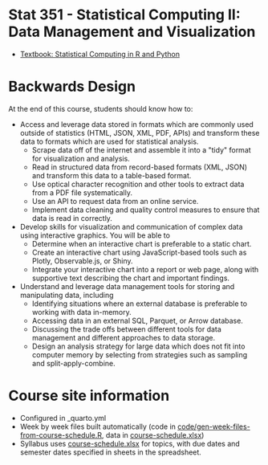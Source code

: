 # Stat 351 - Statistical Computing II: Data Management and Visualization

-   [Textbook: Statistical Computing in R and Python](https://srvanderplas.github.io/stat-computing-r-python/)

# Backwards Design

At the end of this course, students should know how to:

- Access and leverage data stored in formats which are commonly used outside of statistics (HTML, JSON, XML, PDF, APIs) and transform these data to formats which are used for statistical analysis. 
	- Scrape data off of the internet and assemble it into a "tidy" format for visualization and analysis.
	- Read in structured data from record-based formats (XML, JSON) and transform this data to a table-based format.
	- Use optical character recognition and other tools to extract data from a PDF file systematically.
	- Use an API to request data from an online service.
	- Implement data cleaning and quality control measures to ensure that data is read in correctly.
- Develop skills for visualization and communication of complex data using interactive graphics. You will be able to 
	- Determine when an interactive chart is preferable to a static chart.
	- Create an interactive chart using JavaScript-based tools such as Plotly, Observable.js, or Shiny.
	- Integrate your interactive chart into a report or web page, along with supportive text describing the chart and important findings.
- Understand and leverage data management tools for storing and manipulating data, including
	- Identifying situations where an external database is preferable to working with data in-memory.
	- Accessing data in an external SQL, Parquet, or Arrow database.
	- Discussing the trade offs between different tools for data management and different approaches to data storage.
	- Design an analysis strategy for large data which does not fit into computer memory by selecting from strategies such as sampling and split-apply-combine. 

# Course site information

- Configured in _quarto.yml
- Week by week files built automatically (code in [code/gen-week-files-from-course-schedule.R](code/gen-week-files-from-course-schedule.R), data in [course-schedule.xlsx](course-schedule.xlsx))
- Syllabus uses [course-schedule.xlsx](course-schedule.xlsx) for topics, with due dates and semester dates specified in sheets in the spreadsheet. 

